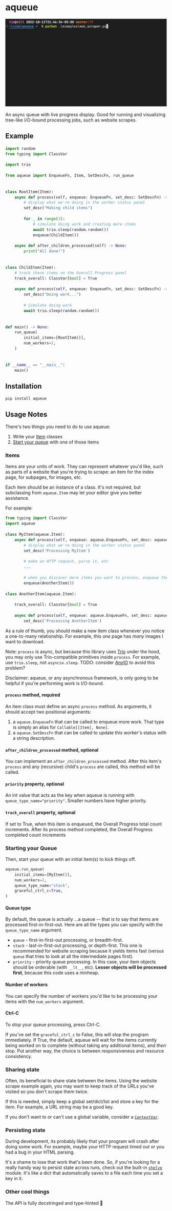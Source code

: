 # aqueue

![demo](docs/demo.gif)

An async queue with live progress display. Good for running and visualizing tree-like I/O-bound
processing jobs, such as website scrapes.

## Example

```python
import random
from typing import ClassVar

import trio

from aqueue import EnqueueFn, Item, SetDescFn, run_queue


class RootItem(Item):
    async def process(self, enqueue: EnqueueFn, set_desc: SetDescFn) -> None:
        # display what we're doing in the worker status panel
        set_desc("Making child items")

        for _ in range(3):
            # simulate doing work and creating more items
            await trio.sleep(random.random())
            enqueue(ChildItem())

    async def after_children_processed(self) -> None:
        print("All done!")


class ChildItem(Item):
    # track these items on the Overall Progress panel
    track_overall: ClassVar[bool] = True

    async def process(self, enqueue: EnqueueFn, set_desc: SetDescFn) -> None:
        set_desc("Doing work...")

        # Simulate doing work
        await trio.sleep(random.random())


def main() -> None:
    run_queue(
        initial_items=[RootItem()],
        num_workers=2,
    )


if __name__ == "__main__":
    main()

```

## Installation

```shell
pip install aqueue
```

## Usage Notes

There's two things you need to do to use aqueue:

1. Write your [Item](#items) classes
2. [Start your queue](#starting-your-queue) with one of those items

### Items

Items are your units of work. They can represent whatever you'd like, such as parts of a website
that you're trying to scrape: an item for the index page, for subpages, for images, etc.

Each item should be an instance of a class. It's not required, but subclassing from `aqueue.Item`
may let your editor give you better assistance.

For example:

```python
from typing import ClassVar
import aqueue

class MyItem(aqueue.Item):
    async def process(self, enqueue: aqueue.EnqueueFn, set_desc: aqueue.SetDescFn) -> None:
        # display what we're doing in the worker status panel
        set_desc('Processing MyItem')

        # make an HTTP request, parse it, etc
        ...

        # when you discover more items you want to process, enqueue them:
        enqueue(AnotherItem())

class AnotherItem(aqueue.Item):

    track_overall: ClassVar[bool] = True

    async def process(self, enqueue: aqueue.EnqueueFn, set_desc: aqueue.SetDescFn) -> None:
        set_desc('Processing AnotherItem')
```

As a rule of thumb, you should make a new item class whenever you notice a one-to-many relationship.
For example, this _one_ page has _many_ images I want to download.

Note: `process` is async, but because this library uses
[Trio](https://trio.readthedocs.io/en/stable/index.html) under the hood, you may only use
Trio-compatible primitives inside `process`. For example, use `trio.sleep`, not `asyncio.sleep`.
TODO: consider [AnyIO](https://anyio.readthedocs.io/en/stable/) to avoid this problem?

Disclaimer: aqueue, or any asynchronous framework, is only going to be helpful if you're performing
work is I/O-bound.

#### `process` method, required

An item class must define an async `process` method. As arguments, it should accept two positional arguments:

1. a `aqueue.EnqueueFn` that can be called to enqueue more work. That type is simply an alias for
   `Callable[[Item], None]`.
2. a `aqueue.SetDescFn` that can be called to update this worker's status with a string description.

#### `after_children_processed` method, optional

You can implement an `after_children_processed` method. After this item's `process` and any
(recursive) child's `process` are called, this method will be called.

#### `priority` property, optional

An int value that acts as the key when aqueue is running with `queue_type_name="priority"`. Smaller
numbers have higher priority.

#### `track_overall` property, optional

If set to True, when this item is enqueued, the Overall Progress total count increments. After its
process method completed, the Overall Progress completed count increments

### Starting your Queue

Then, start your queue with an initial item(s) to kick things off.

```python
aqueue.run_queue(
    initial_items=[MyItem()],
    num_workers=2,
    queue_type_name="stack",
    graceful_ctrl_c=True,
)
```

#### Queue type

By default, the queue is actually ...a queue -- that is to say that items are processed
first-in-first-out. Here are all the types you can specify with the `queue_type_name` argument.

- `queue` - first-in-first-out processing, or breadth-first.
- `stack` - last-in-first-out processing, or depth-first. This one is recommended for website
  scraping because it yields items fast (versus `queue` that tries to look at all the intermediate
  pages first).
- `priority` - priority queue processing. In this case, your item objects should be orderable (with
  `__lt__`, etc). **Lesser objects will be processed first**, because this code uses a minheap.

#### Number of workers

You can specify the number of workers you'd like to be processing your items with the `num_workers`
argument.

#### Ctrl-C

To stop your queue processing, press Ctrl-C.

If you've set the `graceful_ctrl_c` to False, this will stop the program immediately. If True, the
default, aqueue will wait for the items currently being worked on to complete (without taking any
additional items), and _then_ stop. Put another way, the choice is between responsiveness and
resource consistency.

### Sharing state

Often, its beneficial to share state between the items. Using the website scrape example again, you
may want to keep track of the URLs you've visited so you don't scrape them twice.

If this is needed, simply keep a global set/dict/list and store a key for the item. For example, a
URL string may be a good key.

If you don't want to or can't use a global variable, consider a
[`ContextVar`](https://docs.python.org/3/library/contextvars.html).

### Persisting state

During development, its probably likely that your program will crash after doing some work. For
example, maybe your HTTP request timed out or you had a bug in your HTML parsing.

It's a shame to lose that work that's been done. So, if you're looking for a really handy way to
persist state across runs, check out the built-in
[`shelve`](https://docs.python.org/3/library/shelve.html) module. It's like a dict that
automatically saves to a file each time you set a key in it.

### Other cool things

The API is fully docstringed and type-hinted 🥳
